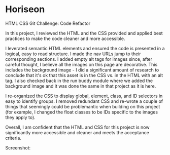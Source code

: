 # Horiseon
HTML CSS Git Challenge: Code Refactor

In this project, I reviewed the HTML and the CSS provided and applied best practices to make the code cleaner and more accessible. 

I leverated semantic HTML elements and ensured the code is presented in a logical, easy to read structure. I made the nav URLs jump to their corresponding sections. I added empty alt tags for images since, after careful thought, I believe all the images on this page are decorative. This includes the background image - I did a significant amount of research to conclude that it's ok that this asset is in the CSS vs. in the HTML with an alt tag. I also checked back in the run buddy module where we added the background image and it was done the same in that project as it is here. 

I re-organized the CSS to display global, element, class, and ID selectors in easy to identify groups. I removed redundant CSS and re-wrote a couple of things that seemingly could be problemantic when building on this project (for example, I changed the float classes to be IDs specific to the images they apply to). 

Overall, I am confident that the HTML and CSS for this project is now significantly more accessible and cleaner and meets the acceptance criteria. 

Screenshot: 



